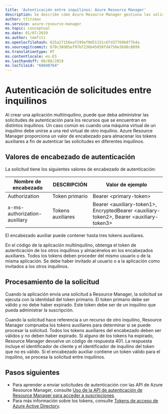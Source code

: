 ```yaml
---
title: 'Autenticación entre inquilinos: Azure Resource Manager'
description: Se describe cómo Azure Resource Manager gestiona las solicitudes de autenticación entre inquilinos.
author: tfitzmac
ms.service: azure-resource-manager
ms.topic: conceptual
ms.date: 01/07/2019
ms.author: tomfitz
ms.openlocfilehash: 625a17156eaf199af0d51151c6fd37769b8f7b4a
ms.sourcegitcommit: 670c38d85ef97bf236b45850fd4750e3b98c8899
ms.translationtype: HT
ms.contentlocale: es-ES
ms.lasthandoff: 08/08/2019
ms.locfileid: "68848764"
---
```

# <a name="authenticate-requests-across-tenants"></a>Autenticación de solicitudes entre inquilinos

Al crear una aplicación multiinquilino, puede que deba administrar las solicitudes de autenticación para los recursos que se encuentran en distintos inquilinos. Un caso común es cuando una máquina virtual de un inquilino debe unirse a una red virtual de otro inquilino. Azure Resource Manager proporciona un valor de encabezado para almacenar los tokens auxiliares a fin de autenticar las solicitudes en diferentes inquilinos.

## <a name="header-values-for-authentication"></a>Valores de encabezado de autenticación

La solicitud tiene los siguientes valores de encabezado de autenticación:

| Nombre de encabezado | DESCRIPCIÓN | Valor de ejemplo |
| ----------- | ----------- | ------------ |
| Authorization | Token primario | Bearer &lt;primary-token&gt; |
| x-ms-authorization-auxiliary | Tokens auxiliares | Bearer &lt;auxiliary-token1&gt;, EncryptedBearer &lt;auxiliary-token2&gt;, Bearer &lt;auxiliary-token3&gt; |

El encabezado auxiliar puede contener hasta tres tokens auxiliares. 

En el código de la aplicación multiinquilino, obtenga el token de autenticación de los otros inquilinos y almacénelos en los encabezados auxiliares. Todos los tokens deben proceder del mismo usuario o de la misma aplicación. Se debe haber invitado al usuario o a la aplicación como invitados a los otros inquilinos.

## <a name="processing-the-request"></a>Procesamiento de la solicitud

Cuando la aplicación envía una solicitud a Resource Manager, la solicitud se ejecuta con la identidad del token primario. El token primario debe ser válido y no debe haber expirado. Este token debe ser de un inquilino que pueda administrar la suscripción.

Cuando la solicitud hace referencia a un recurso de otro inquilino, Resource Manager comprueba los tokens auxiliares para determinar si se puede procesar la solicitud. Todos los tokens auxiliares del encabezado deben ser válidos y no deben haber expirado. Si alguno de los tokens ha expirado, Resource Manager devuelve un código de respuesta 401. La respuesta incluye el identificador de cliente y el identificador de inquilino del token que no es válido. Si el encabezado auxiliar contiene un token válido para el inquilino, se procesa la solicitud entre inquilinos.

## <a name="next-steps"></a>Pasos siguientes
* Para aprender a enviar solicitudes de autenticación con las API de Azure Resource Manager, consulte [Uso de la API de autenticación de Resource Manager para acceder a suscripciones](resource-manager-api-authentication.md).
* Para más información sobre los tokens, consulte [Tokens de acceso de Azure Active Directory](/azure/active-directory/develop/access-tokens).
